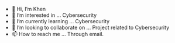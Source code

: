 - 👋 Hi, I’m Khen
- 👀 I’m interested in ... Cybersecurity
- 🌱 I’m currently learning ... Cybersecurity
- 💞️ I’m looking to collaborate on ... Project related to Cybersecurity
- 📫 How to reach me ... Through email.

<!---
OkamiFlow/OkamiFlow is a ✨ special ✨ repository because its `README.md` (this file) appears on your GitHub profile.
You can click the Preview link to take a look at your changes.
--->
